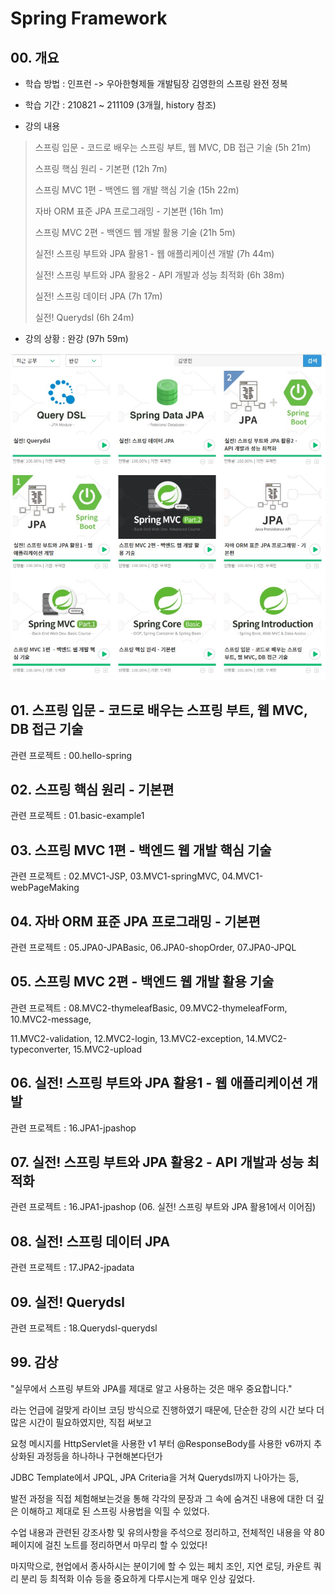 # Spring Framework

## 00. 개요

- 학습 방법 : 인프런 -> 우아한형제들 개발팀장 김영한의 스프링 완전 정복
- 학습 기간 :  210821 ~ 211109 (3개월, history 참조)

- 강의 내용

> 스프링 입문 - 코드로 배우는 스프링 부트, 웹 MVC, DB 접근 기술 (5h 21m)
>
> 스프링 핵심 원리 - 기본편 (12h 7m)
>
> 스프링 MVC 1편 - 백엔드 웹 개발 핵심 기술 (15h 22m)
>
> 자바 ORM 표준 JPA 프로그래밍 - 기본편 (16h 1m)
>
> 스프링 MVC 2편 - 백엔드 웹 개발 활용 기술 (21h 5m)
>
> 실전! 스프링 부트와 JPA 활용1 - 웹 애플리케이션 개발 (7h 44m)
>
> 실전! 스프링 부트와 JPA 활용2 - API 개발과 성능 최적화 (6h 38m)
>
> 실전! 스프링 데이터 JPA (7h 17m)
>
> 실전! Querydsl (6h 24m)

- 강의 상황 : 완강 (97h 59m)

![finish](README.assets/finish.jpg)



## 01. 스프링 입문 - 코드로 배우는 스프링 부트, 웹 MVC, DB 접근 기술

관련 프로젝트 : 00.hello-spring

## 02. 스프링 핵심 원리 - 기본편

관련 프로젝트 : 01.basic-example1

## 03. 스프링 MVC 1편 - 백엔드 웹 개발 핵심 기술

관련 프로젝트 : 02.MVC1-JSP, 03.MVC1-springMVC, 04.MVC1-webPageMaking

## 04. 자바 ORM 표준 JPA 프로그래밍 - 기본편

관련 프로젝트 : 05.JPA0-JPABasic, 06.JPA0-shopOrder, 07.JPA0-JPQL

## 05. 스프링 MVC 2편 - 백엔드 웹 개발 활용 기술

관련 프로젝트 : 08.MVC2-thymeleafBasic, 09.MVC2-thymeleafForm, 10.MVC2-message,

11.MVC2-validation, 12.MVC2-login, 13.MVC2-exception, 14.MVC2-typeconverter, 15.MVC2-upload

## 06. 실전! 스프링 부트와 JPA 활용1 - 웹 애플리케이션 개발

관련 프로젝트 : 16.JPA1-jpashop

## 07. 실전! 스프링 부트와 JPA 활용2 - API 개발과 성능 최적화

관련 프로젝트 : 16.JPA1-jpashop (06. 실전! 스프링 부트와 JPA 활용1에서 이어짐)

## 08. 실전! 스프링 데이터 JPA

관련 프로젝트 : 17.JPA2-jpadata

## 09. 실전! Querydsl

관련 프로젝트 : 18.Querydsl-querydsl

## 99. 감상

"실무에서 스프링 부트와 JPA를 제대로 알고 사용하는 것은 매우 중요합니다."

라는 언급에 걸맞게 라이브 코딩 방식으로 진행하였기 때문에, 단순한 강의 시간 보다 더 많은 시간이 필요하였지만, 직접 써보고 

요청 메시지를 HttpServlet을 사용한 v1 부터 @ResponseBody를 사용한 v6까지 추상화된 과정등을 하나하나 구현해본다던가

JDBC Template에서 JPQL, JPA Criteria을 거쳐 Querydsl까지 나아가는 등,

발전 과정을 직접 체험해보는것을 통해 각각의 문장과 그 속에 숨겨진 내용에 대한 더 깊은 이해하고 제대로 된 스프링 사용법을 익힐 수 있었다.

수업 내용과 관련된 강조사항 및 유의사항을 주석으로 정리하고, 전체적인 내용을 약 80페이지에 걸친 노트를 정리하면서 마무리 할 수 있었다!

마지막으로, 현업에서 종사하시는 분이기에 할 수 있는 페치 조인, 지연 로딩, 카운트 쿼리 분리 등 최적화 이슈 등을 중요하게 다루시는게 매우 인상 깊었다.